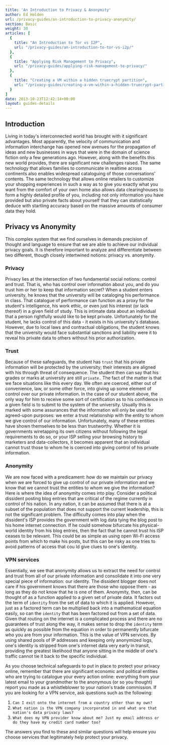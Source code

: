 ```yaml
---
title: 'An Introduction to Privacy & Anonymity'
author: Ed Holden
url: /privacy-guides/an-introduction-to-privacy-anonymity/
section: Basic
weight: 30
articles: [
  {
    title: "An Introduction to Tor vs I2P",
    url: "/privacy-guides/an-introduction-to-tor-vs-i2p/"
  },
  {
    title: "Applying Risk Management to Privacy",
    url: "/privacy-guides/applying-risk-management-to-privacy/"
  },
  {
    title: "Creating a VM within a hidden truecrypt partition",
    url: "/privacy-guides/creating-a-vm-within-a-hidden-truecrypt-partition/"
  }
]
date: 2013-10-23T12:42:14+00:00
layout: guides-details
---
```

## Introduction

Living in today's interconnected world has brought with it significant advantages. Most apparently, the velocity of communication and information interchange has opened new avenues for the propagation of ideas and new businesses in ways that were in the domain of science fiction only a few generations ago. However, along with the benefits this new world provides, there are significant new challenges raised. The same technology that allows families to communicate in realtime across continents also enables widespread cataloguing of those conversations' contents. The same technology that allows online retailers to customize your shopping experiences in such a way as to give you exactly what you want from the comfort of your own home also allows data clearinghouses to form a highly detailed profile of you, including not only information you have provided but also private facts about yourself that they can statistically deduce with startling accuracy based on the massive amounts of consumer data they hold.

## Privacy vs Anonymity

This complex system that we find ourselves in demands precision of thought and language to ensure that we are able to achieve our individual privacy goals. It is therefore important to analyze and differentiate between two different, though closely intertwined notions: privacy vs. anonymity.

### Privacy

Privacy lies at the intersection of two fundamental social notions: control and trust. That is, who has control over information about you, and do you trust him or her to keep that information secret? When a student enters university, he knows that the university will be cataloging his performance in class. That catalogue of performance can function as a proxy for the student's intelligence, his work ethic, or even just his interest (or lack thereof) in a given field of study. This is intimate data about an individual that a person rightfully would like to be kept private. Unfortunately for the student, he lacks control of this data - it exists in his university's database. However, due to local laws and contractual obligations, the student knows that the university would face substantial sanctions and liability were it to reveal his private data to others without his prior authorization.

### Trust

Because of these safeguards, the student has `trust` that his private information will be protected by the university; their interests are aligned with his through threat of consequence. The student then can say that his grades or marks at university are still `private.` The fact of the matter is that we face situations like this every day. We often are coerced, either out of convenience, law, or some other force, into giving up some element of control over our private information. In the case of our student above, the only way for him to receive some sort of certification as to his confidence in a given field is to submit to the system of the university. Usually this is marked with some assurances that the information will only be used for agreed-upon purposes: we enter a trust relationship with the entity to whom we give control of our information. Unfortunately, many of these entities have shown themselves to be less than trustworthy. Whether it is governments wiretapping its own citizens without following the legal requirements to do so, or your ISP selling your browsing history to marketers and data-collectors, it becomes apparent that an individual cannot trust those to whom he is coerced into giving control of his private information.

### Anonymity

We are now faced with a predicament: how do we maintain our privacy when we are forced to give up control of our private information and we know that we cannot trust the entities to whom we give the information? Here is where the idea of anonymity comes into play. Consider a political dissident posting blog entries that are critical of the regime currently in control of his nation. In any nation, it can be assumed that there is at a subset of the population that does not support the current leadership, this is not the significant problem. The difficulty comes into play when the dissident's ISP provides the government with log data tying the blog post to his home internet connection. If he could somehow bifurcate his physical-world identity from his blog entries, then the fact that he cannot trust his ISP ceases to be relevant. This could be as simple as using open Wi-Fi access points from which to make his posts, but this can be risky as one tries to avoid patterns of access that cou ld give clues to one's identity.

### VPN services

Essentially, we see that anonymity allows us to extract the need for control and trust from all of our private information and consolidate it into one very special piece of information: our identity. The dissident blogger does not care if his government knows that there are those who oppose them - as long as they do not know that he is one of them. Anonymity, then, can be thought of as a function applied to a given set of private data. It factors out the term of `identity` from the set of data to which it is applied. However, just as a factored term can be multiplied back into a mathematical equation easily, so can the `identity` that has been factored out from a set of data. Given that routing on the internet is a complicated process and there are no guarantees of trust along the way, it makes sense to drop the `identity` term as quickly as possible from the equation in order to permanently bifurcate who you are from your information. This is the value of VPN services. By using shared pools of IP addresses and keeping only anonymized logs, one's identity is stripped from one's internet data very early in transit, providing the greatest likelihood that anyone sitting in the middle of one's traffic cannot tie it back to the specific individual.

As you choose technical safeguards to put in place to protect your privacy online, remember that there are significant economic and political entities who are trying to catalogue your every action online: everything from your latest email to your grandmother to the anonymous (or so you thought) report you made as a whistleblower to your nation's trade commission. If you are looking for a VPN service, ask questions such as the following:

  1. `Can I exit onto the internet from a country other than my own?`
  2. `What nation is the VPN company incorporated in and what are that nation's data privacy laws?`
  3. `What does my VPN provider know about me? Just my email address or do they have my credit card number too?`

The answers you find to these and similar questions will help ensure you choose services that legitimately help protect your privacy.
